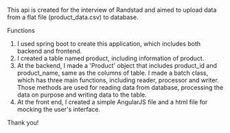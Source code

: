 This api is created for the interview of Randstad and aimed to upload data from a flat file (product_data.csv) to database.

Functions
1. I used spring boot to create this application, which includes both backend and frontend.
2. I created a table named product, including information of product.
3. At the backend, I made a 'Product' object that includes product_id and product_name, same as the columns of table.
   I made a batch class, which has three main functions, including reader, processor and writer.
   Those methods are used for reading data from database, processing the data on purpose and writing data to the table.
4. At the front end, I created a simple AngularJS file and a html file for mocking the user's interface.

Thank you!
